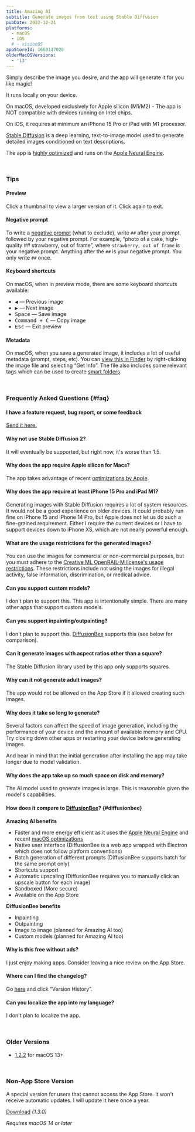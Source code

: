 ```yaml
---
title: Amazing AI
subtitle: Generate images from text using Stable Diffusion
pubDate: 2022-12-21
platforms:
  - macOS
  - iOS
  # - visionOS
appStoreId: 1660147028
olderMacOSVersions:
  - '13'
---
```


Simply describe the image you desire, and the app will generate it for you like magic!

It runs locally on your device.

On macOS, developed exclusively for Apple silicon (M1/M2) - The app is NOT compatible with devices running on Intel chips.

On iOS, it requires at minimum an iPhone 15 Pro or iPad with M1 processor.

[Stable Diffusion](https://en.wikipedia.org/wiki/Stable_Diffusion) is a deep learning, text-to-image model used to generate detailed images conditioned on text descriptions.

The app is [highly optimized](https://machinelearning.apple.com/research/stable-diffusion-coreml-apple-silicon) and runs on the [Apple Neural Engine](https://apple.fandom.com/wiki/Neural_Engine).

<br>

### Tips

#### Preview

Click a thumbnail to view a larger version of it. Click again to exit.

#### Negative prompt

To write a [negative prompt](https://dreamlike.art/guides/guide-to-stable-diffusion-negative-prompt-parameter) (what to exclude), write `##` after your prompt, followed by your negative prompt. For example, “photo of a cake, high-quality ## strawberry, out of frame”, where `strawberry, out of frame` is your negative prompt. Anything after the `##` is your negative prompt. You only write `##` once.

#### Keyboard shortcuts

On macOS, when in preview mode, there are some keyboard shortcuts available:
- <kbd>◀</kbd> — Previous image
- <kbd>▶</kbd> — Next image
- <kbd>Space</kbd> — Save image
- <kbd>Command + C</kbd> — Copy image
- <kbd>Esc</kbd> — Exit preview

#### Metadata

On macOS, when you save a generated image, it includes a lot of useful metadata (prompt, steps, etc). You can [view this in Finder](https://twitter.com/sindresorhus/status/1611441129622278146/photo/1) by right-clicking the image file and selecting “Get Info”. The file also includes some relevant tags which can be used to create [smart folders](https://support.apple.com/guide/mac-help/tag-files-and-folders-mchlp15236/mac).

<br>

### Frequently Asked Questions {#faq}

#### I have a feature request, bug report, or some feedback

[Send it here.](https://sindresorhus.com/feedback?product=Amazing%20AI&referrer=Website-FAQ)

#### Why not use Stable Diffusion 2?

It will eventually be supported, but right now, it's worse than 1.5.

#### Why does the app require Apple silicon for Macs?

The app takes advantage of recent [optimizations by Apple](https://machinelearning.apple.com/research/stable-diffusion-coreml-apple-silicon).

#### Why does the app require at least iPhone 15 Pro and iPad M1?

Generating images with Stable Diffusion requires a lot of system resources. It would not be a good experience on older devices. It could probably run fine on iPhone 15 and iPhone 14 Pro, but Apple does not let us do such a fine-grained requirement. Either I require the current devices or I have to support devices down to iPhone XS, which are not nearly powerful enough.

#### What are the usage restrictions for the generated images?

You can use the images for commercial or non-commercial purposes, but you must adhere to the [Creative ML OpenRAIL-M license's usage restrictions](https://github.com/CompVis/stable-diffusion/blob/21f890f9da3cfbeaba8e2ac3c425ee9e998d5229/LICENSE#L69-L82). These restrictions include not using the images for illegal activity, false information, discrimination, or medical advice.

#### Can you support custom models?

I don't plan to support this. This app is intentionally simple. There are many other apps that support custom models.

#### Can you support inpainting/outpainting?

I don't plan to support this. [DiffusionBee](https://diffusionbee.com) supports this (see below for comparison).

#### Can it generate images with aspect ratios other than a square?

The Stable Diffusion library used by this app only supports squares.

#### Why can it not generate adult images?

The app would not be allowed on the App Store if it allowed creating such images.

#### Why does it take so long to generate?

Several factors can affect the speed of image generation, including the performance of your device and the amount of available memory and CPU. Try closing down other apps or restarting your device before generating images.

And bear in mind that the initial generation after installing the app may take longer due to model validation.

#### Why does the app take up so much space on disk and memory?

The AI model used to generate images is large. This is reasonable given the model's capabilities.

#### How does it compare to [DiffusionBee](https://github.com/divamgupta/diffusionbee-stable-diffusion-ui)? {#diffusionbee}

**Amazing AI benefits**

- Faster and more energy efficient as it uses the [Apple Neural Engine](https://apple.fandom.com/wiki/Neural_Engine) and recent [macOS optimizations](https://machinelearning.apple.com/research/stable-diffusion-coreml-apple-silicon)
- Native user interface (DiffusionBee is a web app wrapped with Electron which does not follow platform conventions)
- Batch generation of different prompts (DiffusionBee supports batch for the same prompt only)
- Shortcuts support
- Automatic upscaling (DiffusionBee requires you to manually click an upscale button for each image)
- Sandboxed (More secure)
- Available on the App Store

**DiffusionBee benefits**

- Inpainting
- Outpainting
- Image to image (planned for Amazing AI too)
- Custom models (planned for Amazing AI too)

#### Why is this free without ads?

I just enjoy making apps. Consider leaving a nice review on the App Store.

#### Where can I find the changelog?

Go [here](https://apps.apple.com/app/id1660147028) and click “Version History”.

#### Can you localize the app into my language?

I don't plan to localize the app.

<br>

### Older Versions

- [1.2.2](https://drive.google.com/file/d/1mcEhAKhmQGYzmSS-zlejt3_qsKFzqm0h/view?usp=sharing) for macOS 13+

<br>

### Non-App Store Version

A special version for users that cannot access the App Store. It won't receive automatic updates. I will update it here once a year.

[Download](https://github.com/sindresorhus/sindresorhus.github.com/releases/download/v1.0.0/Amazing.AI.1.3.0.zip) *(1.3.0)*

*Requires macOS 14 or later*
